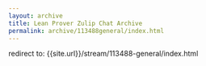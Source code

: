 ```yaml
---
layout: archive
title: Lean Prover Zulip Chat Archive
permalink: archive/113488general/index.html
---
```


redirect to: {{site.url}}/stream/113488-general/index.html